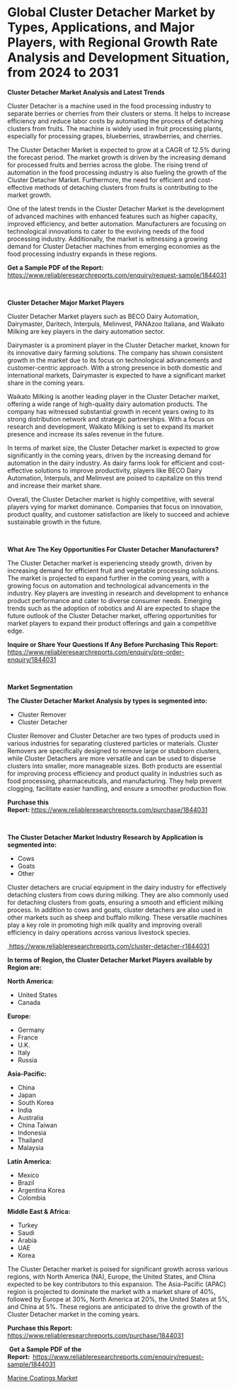 <p><h1>Global Cluster Detacher Market by Types, Applications, and Major Players, with Regional Growth Rate Analysis and Development Situation, from 2024 to 2031</h1></p><p><strong>Cluster Detacher Market Analysis and Latest Trends</strong></p>
<p><p>Cluster Detacher is a machine used in the food processing industry to separate berries or cherries from their clusters or stems. It helps to increase efficiency and reduce labor costs by automating the process of detaching clusters from fruits. The machine is widely used in fruit processing plants, especially for processing grapes, blueberries, strawberries, and cherries.</p><p>The Cluster Detacher Market is expected to grow at a CAGR of 12.5% during the forecast period. The market growth is driven by the increasing demand for processed fruits and berries across the globe. The rising trend of automation in the food processing industry is also fueling the growth of the Cluster Detacher Market. Furthermore, the need for efficient and cost-effective methods of detaching clusters from fruits is contributing to the market growth.</p><p>One of the latest trends in the Cluster Detacher Market is the development of advanced machines with enhanced features such as higher capacity, improved efficiency, and better automation. Manufacturers are focusing on technological innovations to cater to the evolving needs of the food processing industry. Additionally, the market is witnessing a growing demand for Cluster Detacher machines from emerging economies as the food processing industry expands in these regions.</p></p>
<p><strong>Get a Sample PDF of the Report:&nbsp;</strong> <a href="https://www.reliableresearchreports.com/enquiry/request-sample/1844031">https://www.reliableresearchreports.com/enquiry/request-sample/1844031</a></p>
<p>&nbsp;</p>
<p><strong>Cluster Detacher Major Market Players</strong></p>
<p><p>Cluster Detacher Market players such as BECO Dairy Automation, Dairymaster, Daritech, Interpuls, Melinvest, PANAzoo Italiana, and Waikato Milking are key players in the dairy automation sector.</p><p>Dairymaster is a prominent player in the Cluster Detacher market, known for its innovative dairy farming solutions. The company has shown consistent growth in the market due to its focus on technological advancements and customer-centric approach. With a strong presence in both domestic and international markets, Dairymaster is expected to have a significant market share in the coming years.</p><p>Waikato Milking is another leading player in the Cluster Detacher market, offering a wide range of high-quality dairy automation products. The company has witnessed substantial growth in recent years owing to its strong distribution network and strategic partnerships. With a focus on research and development, Waikato Milking is set to expand its market presence and increase its sales revenue in the future.</p><p>In terms of market size, the Cluster Detacher market is expected to grow significantly in the coming years, driven by the increasing demand for automation in the dairy industry. As dairy farms look for efficient and cost-effective solutions to improve productivity, players like BECO Dairy Automation, Interpuls, and Melinvest are poised to capitalize on this trend and increase their market share.</p><p>Overall, the Cluster Detacher market is highly competitive, with several players vying for market dominance. Companies that focus on innovation, product quality, and customer satisfaction are likely to succeed and achieve sustainable growth in the future.</p></p>
<p>&nbsp;</p>
<p><strong>What Are The Key Opportunities For Cluster Detacher Manufacturers?</strong></p>
<p><p>The Cluster Detacher market is experiencing steady growth, driven by increasing demand for efficient fruit and vegetable processing solutions. The market is projected to expand further in the coming years, with a growing focus on automation and technological advancements in the industry. Key players are investing in research and development to enhance product performance and cater to diverse consumer needs. Emerging trends such as the adoption of robotics and AI are expected to shape the future outlook of the Cluster Detacher market, offering opportunities for market players to expand their product offerings and gain a competitive edge.</p></p>
<p><strong>Inquire or Share Your Questions If Any Before Purchasing This Report:</strong> <a href="https://www.reliableresearchreports.com/enquiry/pre-order-enquiry/1844031">https://www.reliableresearchreports.com/enquiry/pre-order-enquiry/1844031</a></p>
<p>&nbsp;</p>
<p><strong>Market Segmentation</strong></p>
<p><strong>The Cluster Detacher Market Analysis by types is segmented into:</strong></p>
<p><ul><li>Cluster Remover</li><li>Cluster Detacher</li></ul></p>
<p><p>Cluster Remover and Cluster Detacher are two types of products used in various industries for separating clustered particles or materials. Cluster Removers are specifically designed to remove large or stubborn clusters, while Cluster Detachers are more versatile and can be used to disperse clusters into smaller, more manageable sizes. Both products are essential for improving process efficiency and product quality in industries such as food processing, pharmaceuticals, and manufacturing. They help prevent clogging, facilitate easier handling, and ensure a smoother production flow.</p></p>
<p><strong>Purchase this Report:&nbsp;</strong><a href="https://www.reliableresearchreports.com/purchase/1844031">https://www.reliableresearchreports.com/purchase/1844031</a></p>
<p>&nbsp;</p>
<p><strong>The Cluster Detacher Market Industry Research by Application is segmented into:</strong></p>
<p><ul><li>Cows</li><li>Goats</li><li>Other</li></ul></p>
<p><p>Cluster detachers are crucial equipment in the dairy industry for effectively detaching clusters from cows during milking. They are also commonly used for detaching clusters from goats, ensuring a smooth and efficient milking process. In addition to cows and goats, cluster detachers are also used in other markets such as sheep and buffalo milking. These versatile machines play a key role in promoting high milk quality and improving overall efficiency in dairy operations across various livestock species.</p></p>
<p><a href="https://www.reliableresearchreports.com/cluster-detacher-r1844031">&nbsp;https://www.reliableresearchreports.com/cluster-detacher-r1844031</a></p>
<p><strong>In terms of Region, the Cluster Detacher Market Players available by Region are:</strong></p>
<p>
    <p> <strong> North America: </strong>
        <ul>
            <li>United States</li>
            <li>Canada</li>
        </ul>
        </p> 
    <p> <strong> Europe: </strong>
        <ul>
            <li>Germany</li>
            <li>France</li>
            <li>U.K.</li>
            <li>Italy</li>
            <li>Russia</li>
        </ul>
        </p> 
    <p> <strong> Asia-Pacific: </strong>
        <ul>
            <li>China</li>
            <li>Japan</li>
            <li>South Korea</li>
            <li>India</li>
            <li>Australia</li>
            <li>China Taiwan</li>
            <li>Indonesia</li>
            <li>Thailand</li>
            <li>Malaysia</li>
        </ul>
        </p> 
    <p> <strong> Latin America: </strong>
        <ul>
            <li>Mexico</li>
            <li>Brazil</li>
            <li>Argentina Korea</li>
            <li>Colombia</li>
        </ul>
        </p> 
    <p> <strong> Middle East & Africa: </strong>
        <ul>
            <li>Turkey</li>
            <li>Saudi</li>
            <li>Arabia</li>
            <li>UAE</li>
            <li>Korea</li>
        </ul>
    </p>
    </p>
<p><p>The Cluster Detacher market is poised for significant growth across various regions, with North America (NA), Europe, the United States, and China expected to be key contributors to this expansion. The Asia-Pacific (APAC) region is projected to dominate the market with a market share of 40%, followed by Europe at 30%, North America at 20%, the United States at 5%, and China at 5%. These regions are anticipated to drive the growth of the Cluster Detacher market in the coming years.</p></p>
<p><strong>Purchase this Report: </strong><a href="https://www.reliableresearchreports.com/purchase/1844031">https://www.reliableresearchreports.com/purchase/1844031</a></p>
<p>&nbsp;<strong>Get a Sample PDF of the Report:&nbsp;&nbsp;</strong><a href="https://www.reliableresearchreports.com/enquiry/request-sample/1844031">https://www.reliableresearchreports.com/enquiry/request-sample/1844031</a></p>
<p><strong></strong></p>
<p><p><a href="https://three-jumbo-f6d.notion.site/Marine-Coatings-Market-Exploring-Market-Share-Market-Trends-and-Future-Growth-46895cb03fc1479ab79cb03400c8e563">Marine Coatings Market</a></p></p>